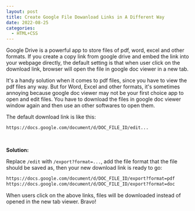 ```yaml
---
layout: post
title: Create Google File Dowanload Links in A Different Way
date: 2022-08-25
categories:
  - HTML+CSS
---
```


Google Drive is a powerful app to store files of pdf, word, excel and other formats. If you create a copy link from google drive and embed the link into your webpage directly, the default setting is that when user click on the download link, browser will open the file in google doc viewer in a new tab.

<!-- more -->

It's a handy solution when it comes to pdf files, since you have to view the pdf files any way. But for Word, Excel and other formats, it's sometimes annoying because google doc viewer may not be your first choice app to open and edit files. You have to download the files in google doc viewer window again and then use an other softwares to open them.

The default download link is like this:

`https://docs.google.com/document/d/DOC_FILE_ID/edit...`

<br>

**Solution:**

Replace `/edit` with `/export?format=...`, add the file format that the file should be saved as, then your new download link is ready to go:

```html
https://docs.google.com/document/d/DOC_FILE_ID/export?format=pdf
https://docs.google.com/document/d/DOC_FILE_ID/export?format=doc
```

When users click on the above links, files will be downloaded instead of opened in the new tab viewer. Bravo!

<br>
